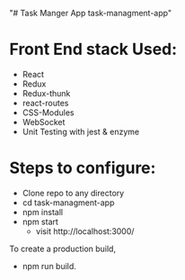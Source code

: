 "# Task Manger App task-managment-app" 

# Front End stack Used:
- React
- Redux
- Redux-thunk
- react-routes
- CSS-Modules
- WebSocket
- Unit Testing with jest & enzyme

# Steps to configure:

- Clone repo to any directory
- cd task-managment-app
- npm install
- npm start
  - visit http://localhost:3000/ 

To create a production build, 
- npm run build.

